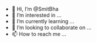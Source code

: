 - 👋 Hi, I’m @SmitBha
- 👀 I’m interested in ...
- 🌱 I’m currently learning ...
- 💞️ I’m looking to collaborate on ...
- 📫 How to reach me ...

<!---
SmitBha/SmitBha is a ✨ special ✨ repository because its `README.md` (this file) appears on your GitHub profile.
You can click the Preview link to take a look at your changes.
--->

